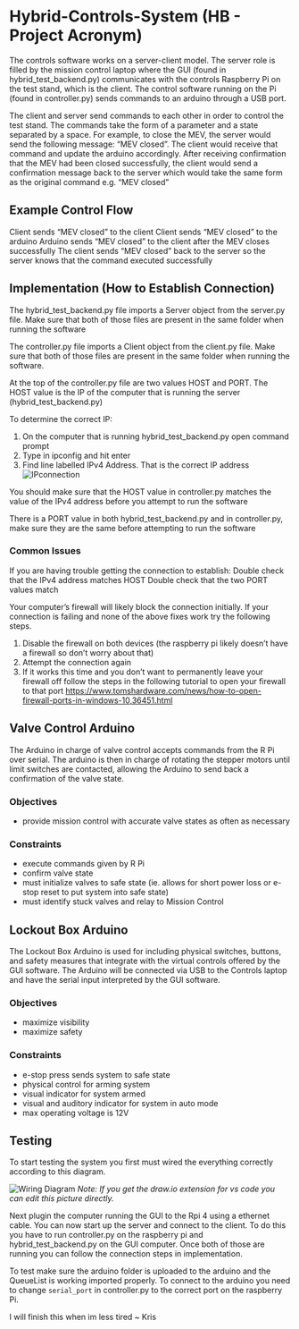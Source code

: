 # Hybrid-Controls-System (HB - Project Acronym)

The controls software works on a server-client model. The server role is filled by the mission control laptop where the GUI (found in hybrid_test_backend.py) communicates with the controls Raspberry Pi on the test stand, which is the client. The control software running on the Pi (found in controller.py) sends commands to an arduino through a USB port. 

The client and server send commands to each other in order to control the test stand. The commands take the form of a parameter and a state separated by a space. For example, to close the MEV, the server would send the following message: “MEV closed”. The client would receive that command and update the arduino accordingly. After receiving confirmation that the MEV had been closed successfully, the client would send a confirmation message back to the server which would take the same form as the original command e.g. “MEV closed”

## Example Control Flow

Client sends “MEV closed” to the client
Client sends “MEV closed” to the arduino
Arduino sends “MEV closed” to the client after the MEV closes successfully
The client sends “MEV closed” back to the server so the server knows that the command executed successfully

## Implementation (How to Establish Connection)

The hybrid_test_backend.py file imports a Server object from the server.py file. Make sure that both of those files are present in the same folder when running the software

The controller.py file imports a Client object from the client.py file. Make sure that both of those files are present in the same folder when running the software.

At the top of the controller.py file are two values HOST and PORT. 
The HOST value is the IP of the computer that is running the server (hybrid_test_backend.py)

To determine the correct IP:
1. On the computer that is running hybrid_test_backend.py open command prompt
2. Type in ipconfig and hit enter
3. Find line labelled IPv4 Address. That is the correct IP address
![IPconnection](./source/images/IPconnection.png)

You should make sure that the HOST value in controller.py matches the value of the IPv4 address before you attempt to run the software

There is a PORT value in both hybrid_test_backend.py and in controller.py, make sure they are the same before attempting to run the software

### Common Issues
If you are having trouble getting the connection to establish:
Double check that the IPv4 address matches HOST
Double check that the two PORT values match

Your computer’s firewall will likely block the connection initially. If your connection is failing and none of the above fixes work try the following steps.

1. Disable the firewall on both devices (the raspberry pi likely doesn’t have a firewall so don’t worry about that) 
2. Attempt the connection again
3. If it works this time and you don’t want to permanently leave your firewall off follow the steps in the following tutorial to open your firewall to that port https://www.tomshardware.com/news/how-to-open-firewall-ports-in-windows-10,36451.html

## Valve Control Arduino

The Arduino in charge of valve control accepts commands from the R Pi over serial. The arduino is then in charge of rotating the stepper motors until limit switches are contacted, allowing the Arduino to send back a confirmation of the valve state. 

### Objectives
- provide mission control with accurate valve states as often as necessary
### Constraints
- execute commands given by R Pi
- confirm valve state 
- must initialize valves to safe state (ie. allows for short power loss or e-stop reset to put system into safe state)
- must identify stuck valves and relay to Mission Control

## Lockout Box Arduino
The Lockout Box Arduino is used for including physical switches, buttons, and safety measures that integrate with the virtual controls offered by the GUI software. The Arduino will be connected via USB to the Controls laptop and have the serial input interpreted by the GUI software. 

### Objectives
- maximize visibility
- maximize safety
### Constraints
- e-stop press sends system to safe state
- physical control for arming system
- visual indicator for system armed
- visual and auditory indicator for system in auto mode
- max operating voltage is 12V

## Testing

To start testing the system you first must wired the everything correctly according to this diagram.  

![Wiring Diagram](./source/images/ControlsWiringDiagram.drawio.png)
_Note: If you get the draw.io extension for vs code you can edit this picture directly._

  Next plugin the computer running the GUI to the Rpi 4 using a ethernet cable. You can now start up the server and connect to the client. To do this you have to run controller.py on the raspberry pi and hybrid_test_backend.py on the GUI computer. Once both of those are running you can follow the connection steps in implementation.

  To test make sure the arduino folder is uploaded to the arduino and the QueueList is working imported properly. To connect to the arduino you need to change `serial_port` in controller.py to the correct port on the raspberry Pi.

   
  
I will finish this when im less tired ~ Kris
